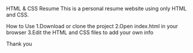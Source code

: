 HTML & CSS Resume
This is a personal resume website using only HTML and CSS.

How to Use
1.Download or clone the project
2.Open index.html in your browser
3.Edit the HTML and CSS files to add your own info

Thank you
